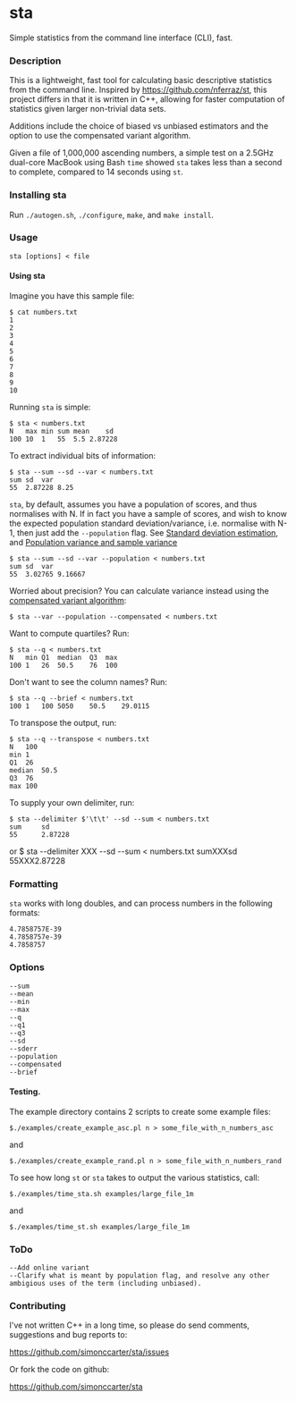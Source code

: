 sta
==

Simple statistics from the command line interface (CLI), fast.

### Description

This is a lightweight, fast tool for calculating basic descriptive statistics from the command line. Inspired by https://github.com/nferraz/st, this project differs in that it is written in C++, allowing for faster computation of statistics given larger non-trivial data sets.

Additions include the choice of biased vs unbiased estimators and the option to use the compensated variant algorithm. 

Given a file of 1,000,000 ascending numbers, a simple test on a 2.5GHz dual-core MacBook using Bash `time` showed `sta` takes less than a second to complete, compared to 14 seconds using `st`.

### Installing sta

Run `./autogen.sh`, `./configure`, `make`, and `make install`.
 
### Usage

    sta [options] < file

#### Using sta

Imagine you have this sample file:

    $ cat numbers.txt
    1
    2
    3
    4
    5
    6
    7
    8
    9
    10

Running `sta` is simple: 

	$ sta < numbers.txt
	N	max	min	sum	mean	sd	
	100	10	1	55	5.5	2.87228	 

To extract individual bits of information:

	$ sta --sum --sd --var < numbers.txt
	sum	sd	var	
	55	2.87228	8.25

`sta`, by default, assumes you have a population of scores, and thus normalises with N. If in fact you have a sample of scores, and wish to know the expected population standard deviation/variance, i.e. normalise with N-1, then just add the `--population` flag. See [Standard deviation estimation](http://en.wikipedia.org/wiki/Standard_deviation#Estimation), and [Population variance and sample variance](http://en.wikipedia.org/wiki/Variance#Population_variance_and_sample_variance)

	$ sta --sum --sd --var --population < numbers.txt
	sum	sd	var	
	55	3.02765	9.16667	

Worried about precision? You can calculate variance instead using the [compensated variant algorithm](http://en.wikipedia.org/wiki/Algorithms_for_calculating_variance#Compensated_variant): 

	$ sta --var --population --compensated < numbers.txt

Want to compute quartiles? Run:

	$ sta --q < numbers.txt
	N	min	Q1	median	Q3	max	
	100	1	26	50.5	76	100	

Don't want to see the column names? Run:

	$ sta --q --brief < numbers.txt
	100	1	100	5050	50.5	29.0115

To transpose the output, run:

	$ sta --q --transpose < numbers.txt
	N	100
	min	1
	Q1	26
	median	50.5
	Q3	76
	max	100

To supply your own delimiter, run:

	$ sta --delimiter $'\t\t' --sd --sum < numbers.txt 
	sum		sd		
	55		2.87228

or
	$ sta --delimiter XXX --sd --sum < numbers.txt 
	sumXXXsd
	55XXX2.87228

### Formatting

`sta` works with long doubles, and can process numbers in the following formats:
	
	4.7858757E-39
	4.7858757e-39
	4.7858757

### Options

	--sum
	--mean
	--min
	--max
	--q
	--q1
	--q3
	--sd
	--sderr
	--population
	--compensated
	--brief

#### Testing.

The example directory contains 2 scripts to create some example files:

	$./examples/create_example_asc.pl n > some_file_with_n_numbers_asc  

and

	$./examples/create_example_rand.pl n > some_file_with_n_numbers_rand  

To see how long `st` or `sta` takes to output the various statistics, call:

	$./examples/time_sta.sh examples/large_file_1m	

and

	$./examples/time_st.sh examples/large_file_1m	

### ToDo

	--Add online variant
	--Clarify what is meant by population flag, and resolve any other ambigious uses of the term (including unbiased).
	
### Contributing

I've not written C++ in a long time, so please do send comments, suggestions and bug reports to:

https://github.com/simonccarter/sta/issues

Or fork the code on github:

https://github.com/simonccarter/sta
